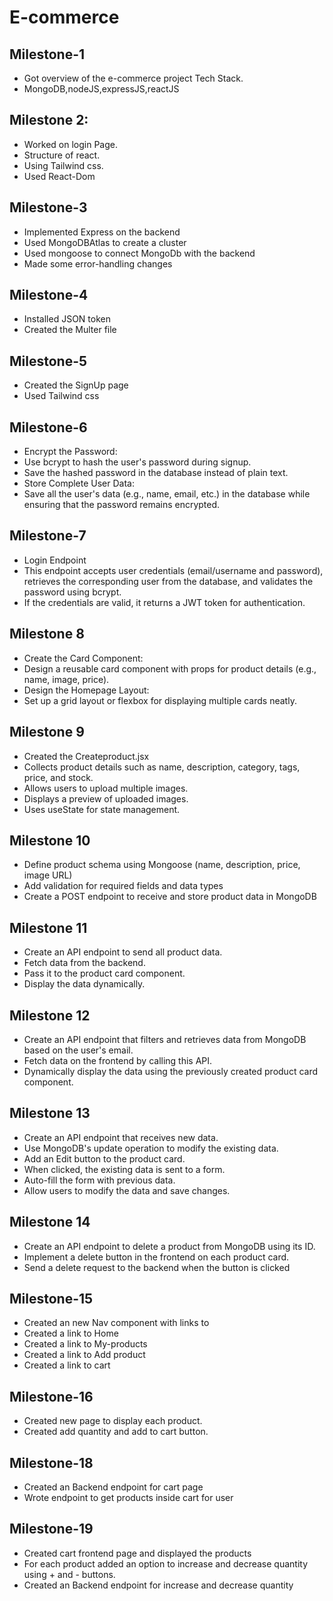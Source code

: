# E-commerce

## Milestone-1
- Got overview of the e-commerce project Tech Stack.
- MongoDB,nodeJS,expressJS,reactJS
  
## Milestone 2:

- Worked on login Page.
- Structure of react.
- Using Tailwind css.
- Used React-Dom

## Milestone-3

- Implemented Express on the backend
- Used MongoDBAtlas to create a cluster
- Used mongoose to connect MongoDb with the backend
- Made some error-handling changes

## Milestone-4

- Installed JSON token
- Created the Multer file

## Milestone-5

- Created the SignUp page
- Used Tailwind css

## Milestone-6

- Encrypt the Password:
- Use bcrypt to hash the user's password during signup.
- Save the hashed password in the database instead of plain text.
- Store Complete User Data:
- Save all the user's data (e.g., name, email, etc.) in the database while ensuring that the password remains encrypted.

## Milestone-7

- Login Endpoint
- This endpoint accepts user credentials (email/username and password), retrieves the corresponding user from the database, and validates the password using bcrypt.
- If the credentials are valid, it returns a JWT token for authentication.

## Milestone 8 

- Create the Card Component:
- Design a reusable card component with props for product details (e.g., name, image, price).
- Design the Homepage Layout:
- Set up a grid layout or flexbox for displaying multiple cards neatly.

## Milestone 9

- Created the Createproduct.jsx
- Collects product details such as name, description, category, tags, price, and stock.
- Allows users to upload multiple images.
- Displays a preview of uploaded images.
- Uses useState for state management.

## Milestone 10

- Define product schema using Mongoose (name, description, price, image URL)
- Add validation for required fields and data types
- Create a POST endpoint to receive and store product data in MongoDB

## Milestone 11

- Create an API endpoint to send all product data.
- Fetch data from the backend.
- Pass it to the product card component.
- Display the data dynamically.

## Milestone 12     

- Create an API endpoint that filters and retrieves data from MongoDB based on the user's email.
- Fetch data on the frontend by calling this API.
- Dynamically display the data using the previously created product card component.

## Milestone 13

- Create an API endpoint that receives new data.
- Use MongoDB's update operation to modify the existing data.
- Add an Edit button to the product card.
- When clicked, the existing data is sent to a form.
- Auto-fill the form with previous data.
- Allow users to modify the data and save changes.

## Milestone 14  

- Create an API endpoint to delete a product from MongoDB using its ID.
- Implement a delete button in the frontend on each product card.
- Send a delete request to the backend when the button is clicked

## Milestone-15
- Created an new Nav component with links to
- Created a link to Home
- Created a link to My-products
- Created a link to Add product
- Created a link to cart

## Milestone-16
- Created new page to display each product.
- Created add quantity and add to cart button.

## Milestone-18
- Created an Backend endpoint for cart page
- Wrote endpoint to get products inside cart for user

## Milestone-19
- Created cart frontend page and displayed the products
- For each product added an option to increase and decrease quantity using + and - buttons.
- Created an Backend endpoint for increase and decrease quantity